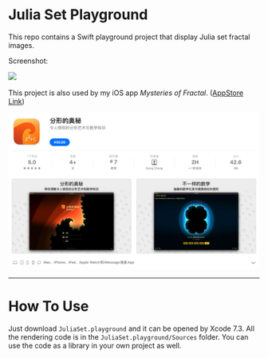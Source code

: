 # Julia Set Playground

This repo contains a Swift playground project that display Julia set fractal images.

Screenshot:

![](https://github.com/gongzhang/julia-set-playground/blob/master/Images/playground.png)

This project is also used by my iOS app *Mysteries of Fractal*. ([AppStore Link](https://itunes.apple.com/app/id1086527481))

![](https://github.com/gongzhang/julia-set-playground/blob/master/Images/appstore.png)

***

# How To Use

Just download `JuliaSet.playground` and it can be opened by Xcode 7.3. All the rendering code is in the `JuliaSet.playground/Sources` folder. You can use the code as a library in your own project as well.
